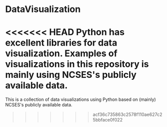 # DataVisualization
<<<<<<< HEAD
Python has excellent libraries for data visualization. Examples of visualizations in this repository is mainly using NCSES's publicly available data.
=======
This is a collection of data visualizations using Python based on (mainly) NCSES's publicly available data.
>>>>>>> acf36c735863c2578f110ae627c25bbface0f022
